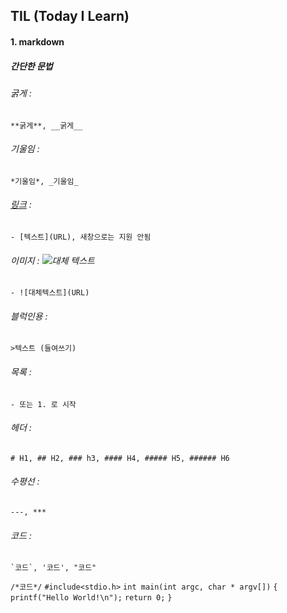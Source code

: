 ## TIL (Today I Learn)

#### 1. markdown 
##### 간단한 문법
###### 굵게 : 
    **굵게**, __굵게__
###### 기울임 : 
    *기울임*, _기울임_
###### [링크](http://googole.com/) : 
    - [텍스트](URL), 새창으로는 지원 안됨 
###### 이미지 : ![대체 텍스트](http://www.remotesensing.gov.my/portalarsm/images/tab/G_is_For_Google_New_Logo_Thumb.png)
    - ![대체텍스트](URL)
###### 블럭인용 : 
    >텍스트 (들여쓰기)
###### 목록 : 
    - 또는 1. 로 시작
###### 헤더 : 
    # H1, ## H2, ### h3, #### H4, ##### H5, ###### H6
###### 수평선 : 
    ---, ***
###### 코드 : 
    `코드`, '코드', "코드"

`
/*코드*/
`
`
#include<stdio.h>
`
`
int main(int argc, char * argv[])
`
`
{
`
`
  printf("Hello World!\n");
`
`
  return 0;
`
`
} 
`